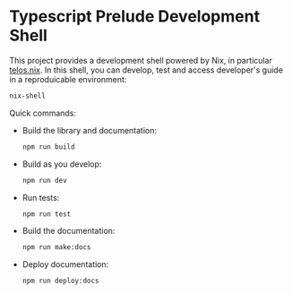 # Typescript Prelude Development Shell

This project provides a development shell powered by Nix, in particular
[telos.nix][telosnix]. In this shell, you can develop, test and access
developer's guide in a reproduicable environment:

```sh
nix-shell
```

Quick commands:

- Build the library and documentation:

    ```sh
    npm run build
    ```

- Build as you develop:

    ```sh
    npm run dev
    ```

- Run tests:

    ```sh
    npm run test
    ```

- Build the documentation:

    ```sh
    npm run make:docs
    ```

- Deploy documentation:

    ```sh
    npm run deploy:docs
    ```

[telosnix]: https://github.com/telostat/telos.nix
